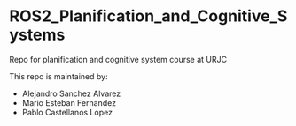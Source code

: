 # ROS2_Planification_and_Cognitive_Systems
Repo for planification and cognitive system course at URJC


This repo is maintained by:

- Alejandro Sanchez Alvarez
- Mario Esteban Fernandez
- Pablo Castellanos Lopez


